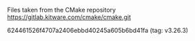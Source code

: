 Files taken from the CMake repository https://gitlab.kitware.com/cmake/cmake.git

624461526f4707a2406ebbd40245a605b6bd41fa (tag: v3.26.3)

